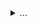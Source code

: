 <details>
  
  <summary> ... </summary>
  

  ![](https://i.imgur.com/AV49ghA.jpg)
  
  ```
  Sometimes life hits you in the head with a brick. Don't lose faith.
  ```


</details>
